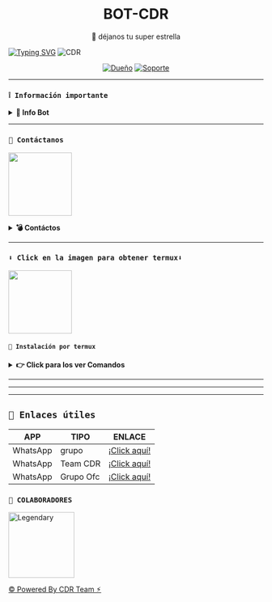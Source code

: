 <h1 align="center">BOT-CDR</h1>
 <p align="center">🌟 déjanos tu super estrella</p>
</p>

[![Typing SVG](https://readme-typing-svg.demolab.com?font=Fira+Code&pause=1000&color=FF0000&lines=Bienvenido+al+Repositorio;CDR+-+Bot+-+MD;Gracias+por+preferirnos+creado+por+R&E;🥷🏻+BOOM!!!;🥷🏻)](https://git.io/typing-svg)
![CDR](https://github.com/Pajitas7pro/Xd/blob/main/IMG_2812.jpeg)

<div align="center">
 
[![Dueño](https://img.shields.io/badge/Dueño-00802f?style=for-the-badge&logo=whatsapp&logoColor=white)](https://wa.me/447534352383)
[![Soporte](https://img.shields.io/badge/soporte-00802f?style=for-the-badge&logo=whatsapp&logoColor=white)](https://wa.me/15102104796)
</div>

---

### **`❕️ Información importante`**

<details>
 <summary><b> 🔱 Info Bot</b></summary>

* Este proyecto **no está afiliado de ninguna manera** con `WhatsApp`, `Inc. WhatsApp` es una marca registrada de `WhatsApp LLC`, y este bot es un **desarrollo independiente** que **no tiene ninguna relación oficial con la compañía**.

</details>

---

### **`💭 Contáctanos`**

<a
href="https://wa.me/447534352383?text="><img src="https://qu.ax/ugHh.jpg" height="125px"></a>

<details>
<summary><b> 💣 Contáctos</b></summary>

* https://wa.me/15102104796

---


</details>

---

### **`⬇️ Click en la imagen para obtener termux⬇️`**
<a
href="https://www.mediafire.com/file/3hsvi3xkpq3a64o/termux_118.a"><img src="https://qu.ax/finc.jpg" height="125px"></a>

<div align=>

 

#### **`💨 Instalación por termux`**

<details>
 <summary><b> 👉 Click para los ver Comandos</b></summary>

#### **🪄 Instalación manual por termux**
> copie y peguen en termux uno por uno 
```bash
termux-setup-storage
```

```bash
apt update && apt upgrade && pkg install -y git nodejs ffmpeg imagemagick yarn && git clone https://github.com/Pajitas7pro/BOT-CDR && cd BOT-CDR && yarn install && npm install
```

```bash
npm start
```
> si despues de poner el numero de WhatsApp, y sale letras en roja no se preocupe es normal 
---

#### **🟢 Activar en caso de detenerse en termux**

Si después de instalar el bot en Termux se detiene (pantalla en blanco, pérdida de conexión a Internet, reinicio del dispositivo), sigue estos pasos:

1. Abre Termux y navega al directorio del bot:
    ```bash
    cd BOT-CDR
    ```

2. Inicia el bot nuevamente:
    ```bash
    npm start
    ```

---

#### **🍬 Obtener otro codigo qr en termux**

Si después de instalar el bot en Termux y iniciar la session del bot (el numero se va a soporte, se cierra la conexión o demorastes al conectar), sigue estos pasos:

1. Abre Termux y navega al directorio del bot:
    ```bash
    cd BOT-CDR
    ```

2. Elimina la carpeta MiniSession:
    ```bash
    rm -rf MeguminSession
    ```

3. Inicia el bot nuevamente:
    ```bash
    npm start
    ```

---

### **😼 Para activar 24/7 (termux)**

> comando para obtener la bot 24/7 en termux

```bash
npm i -g pm2 && pm2 start index.js && pm2 save && pm2 logs
```

---

</details>

---



 





---


</details>

---

## **`🔗 Enlaces útiles`**

| APP | TIPO | ENLACE |
|------|-------------|-------|
| WhatsApp | grupo | [¡Click aquí!](https://whatsapp.com/channel/0029VagYdbFEwEk5htUejk0t) |
| WhatsApp | Team CDR| [¡Click aquí!](https://whatsapp.com/channel/0029Vawo02r4o7qHnyQQKV29) |
| WhatsApp | Grupo Ofc | [¡Click aquí!](https://chat.whatsapp.com/H4D3Bl6HbUV6rbmoaEZXXe) |
 

### **`🔱 COLABORADORES`**
<a
href="https://github.com/REYESCDR"><img src="https://github.com/Pajitas7pro/Xd/blob/main/66fdde6c-496f-480f-b875-a7a5202a925b.jpeg" width="130" height="130" alt="Legendary"/></a>

</a> 





[© Powered By CDR Team ⚡︎](https://whatsapp.com/channel/0029Vawo02r4o7qHnyQQKV29)
